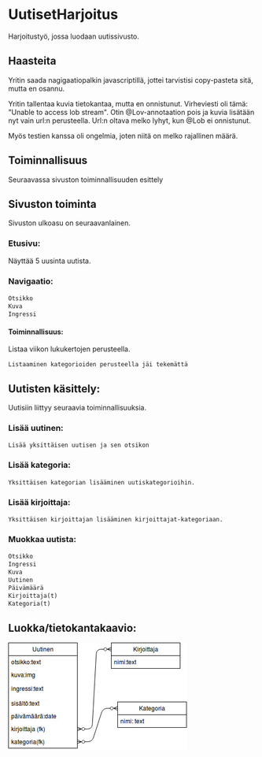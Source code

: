 # UutisetHarjoitus

Harjoitustyö, jossa luodaan uutissivusto. 

## Haasteita

Yritin saada nagigaatiopalkin javascriptillä, jottei tarvistisi copy-pasteta sitä, mutta en osannu.

Yritin tallentaa kuvia tietokantaa, mutta en onnistunut. Virheviesti oli tämä: "Unable to access lob stream". Otin @Lov-annotaation pois ja kuvia lisätään nyt vain url:n perusteella. Url:n oltava melko lyhyt, kun @Lob ei onnistunut.

Myös testien kanssa oli ongelmia, joten niitä on melko rajallinen määrä.

## Toiminnallisuus

Seuraavassa sivuston toiminnallisuuden esittely

## Sivuston toiminta

Sivuston ulkoasu on seuraavanlainen.

### Etusivu:

Näyttää 5 uusinta uutista.

### Navigaatio:

```
Otsikko
Kuva
Ingressi

```

#### Toiminnallisuus:


Listaa viikon lukukertojen perusteella.



```
Listaaminen kategorioiden perusteella jäi tekemättä
```


## Uutisten käsittely:

Uutisiin liittyy seuraavia toiminnallisuuksia.

### Lisää uutinen:

```
Lisää yksittäisen uutisen ja sen otsikon

```
### Lisää kategoria:
```
Yksittäisen kategorian lisääminen uutiskategorioihin.

```

### Lisää kirjoittaja:
```
Yksittäisen kirjoittajan lisääminen kirjoittajat-kategoriaan.

```

### Muokkaa uutista:

```
Otsikko
Ingressi
Kuva
Uutinen
Päivämäärä
Kirjoittaja(t)
Kategoria(t)
```

## Luokka/tietokantakaavio:

![Kaavio](https://github.com/pidrmasiin/uutiset/blob/master/uutiset.jpg?raw=true)

